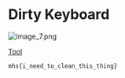 # Dirty Keyboard

![image_7.png](image_7.png)

[Tool](https://www.dcode.fr/keyboard-change-cipher)

```
mhs{i_need_to_clean_this_thing}
```